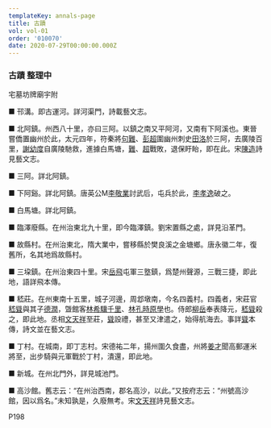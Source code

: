 ```yaml
---
templateKey: annals-page
title: 古蹟
vol: vol-01
order: '010070'
date: 2020-07-29T00:00:00.000Z
---
```

### 古蹟 整理中

宅墓坊牌廟宇附

■ 邗溝。即古運河。詳河渠門，詩載藝文志。

■ 北阿鎮。州西八十里，亦曰三阿。以鎮之南又平阿河，又南有下阿溪也。東晉嘗僑置幽州於此，太元四年，符秦將<u>句難</u>、<u>彭超</u>圍幽州刺史<u>田洛</u>於三阿，去廣陵百里，<u>謝幼度</u>自廣陵馳救，進據白馬塘，<u>難</u>、<u>超</u>戰敗，退保盱眙，即在此。宋<u>陳造</u>詩見藝文志。

■ 三阿。詳北阿鎮。

■ 下阿谿。詳北阿鎮。唐英公M<u>李敬業</u>討武后，屯兵於此，<u>李孝逸</u>破之。

■ 白馬塘。詳北阿鎮。

■ 臨澤廢縣。在州治東北九十里，即今臨澤鎮。劉宋置縣之處，詳見沿革門。

■ 故縣村。在州治東北，隋大業中，嘗移縣於樊良溪之金塘鄉。唐永徽二年，復舊所，名其地爲故縣村。

■ 三垜鎮。在州治東四十里。宋<u>岳飛</u>屯軍三墪鎮，爲楚州聲源，三戰三捷，即此地，語詳飛本傳。

■ 嵇莊。在州東南十五里，城子河邊，周邶墩南，今名四義村。四義者，宋莊官<u>嵇聳</u>與其子<u>德潤</u>，曁館客<u>林希驥千里</u>、<u>林孔時原學</u>也。侍郎<u>柳岳</u>奉表降元，<u>嵇聳</u>殺之，即此地。丞相<u>文天祥</u>至莊，<u>聳</u>設禮，甚至又津遣之，始得航海去。事詳<u>聳</u>本傳，詩文並在藝文志。

■ 丁村。在城南，即丁志村。宋德祐二年，揚州圍久食盡，州將<u>姜才</u>聞高郵運米將至，出步騎與元軍戰於丁村，潰還，即此地。

■ 新城。在州北門外，詳見城池門。

■ 高沙館。舊志云：“在州治西南，郡名高沙，以此。”又按府志云：“州號高沙館，因以爲名。”未知孰是，久廢無考。宋<u>文天祥</u>詩見藝文志。

P198